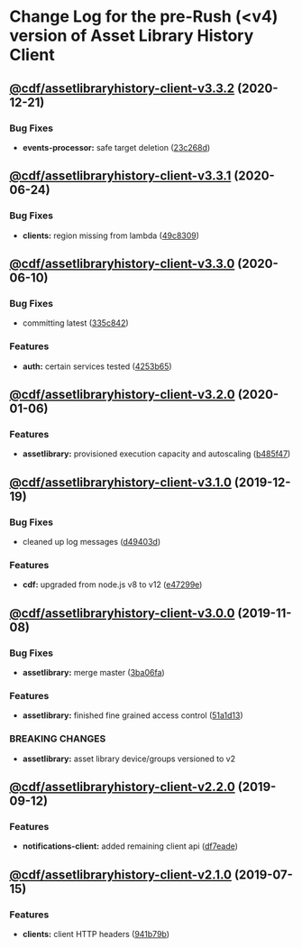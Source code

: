 # Change Log for the pre-Rush (<v4) version of Asset Library History Client

## [@cdf/assetlibraryhistory-client-v3.3.2](#@cdf/assetlibraryhistory-client-v3.3.1...@cdf/assetlibraryhistory-client-v3.3.2) (2020-12-21)


### Bug Fixes

* **events-processor:** safe target deletion ([23c268d](23c268d1ca40e1b53c8d371f8fb22d0bf34c885f))

## [@cdf/assetlibraryhistory-client-v3.3.1](@cdf/assetlibraryhistory-client-v3.3.0...@cdf/assetlibraryhistory-client-v3.3.1) (2020-06-24)


### Bug Fixes

* **clients:** region missing from lambda ([49c8309](49c8309e87fd315267a15a888dcd20d2fc3e209b))

## [@cdf/assetlibraryhistory-client-v3.3.0](@cdf/assetlibraryhistory-client-v3.2.0...@cdf/assetlibraryhistory-client-v3.3.0) (2020-06-10)


### Bug Fixes

* committing latest ([335c842](335c84223ab2a860c52766559b220170a64c7c17))


### Features

* **auth:** certain services tested ([4253b65](4253b65750e52dd962a3a42dde05626044bb79cc))

## [@cdf/assetlibraryhistory-client-v3.2.0](@cdf/assetlibraryhistory-client-v3.1.0...@cdf/assetlibraryhistory-client-v3.2.0) (2020-01-06)


### Features

* **assetlibrary:** provisioned execution capacity and autoscaling ([b485f47](b485f477c0b1c36d63f74c70fa041c296148b980))

## [@cdf/assetlibraryhistory-client-v3.1.0](@cdf/assetlibraryhistory-client-v3.0.0...@cdf/assetlibraryhistory-client-v3.1.0) (2019-12-19)


### Bug Fixes

* cleaned up log messages ([d49403d](d49403d11f3f73ea8c5ce061bfa790ec40cd8c13))


### Features

* **cdf:** upgraded from node.js v8 to v12 ([e47299e](e47299ee399acf6554a0845048c4fed99251c2b1))

## [@cdf/assetlibraryhistory-client-v3.0.0](@cdf/assetlibraryhistory-client-v2.2.0...@cdf/assetlibraryhistory-client-v3.0.0) (2019-11-08)


### Bug Fixes

* **assetlibrary:** merge master ([3ba06fa](3ba06fa9fc5b264ceaed0f97ccf45fab97d57a08))


### Features

* **assetlibrary:** finished fine grained access control ([51a1d13](51a1d134ec48be2d62edc575998752ff866230bf))


### BREAKING CHANGES

* **assetlibrary:** asset library device/groups versioned to v2

## [@cdf/assetlibraryhistory-client-v2.2.0](@cdf/assetlibraryhistory-client-v2.1.0...@cdf/assetlibraryhistory-client-v2.2.0) (2019-09-12)


### Features

* **notifications-client:** added remaining client api ([df7eade](df7eade))

## [@cdf/assetlibraryhistory-client-v2.1.0](@cdf/assetlibraryhistory-client-v2.0.0...@cdf/assetlibraryhistory-client-v2.1.0) (2019-07-15)


### Features

* **clients:** client HTTP headers ([941b79b](941b79b))